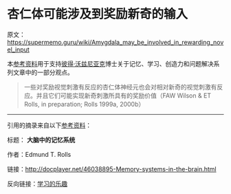 # 杏仁体可能涉及到奖励新奇的输入

原文：https://supermemo.guru/wiki/Amygdala_may_be_involved_in_rewarding_novel_input

本[参考资料](https://supermemo.guru/wiki/References)用于支持[彼得·沃兹尼亚克](https://supermemo.guru/wiki/Piotr_Wozniak)博士关于记忆、学习、创造力和问题解决系列文章中的一部分观点。

> 一些对奖励视觉刺激有反应的杏仁体神经元也会对相对新奇的视觉刺激有反应。并且它们可能实现新奇刺激所具有的奖励价值（FAW Wilson & ET Rolls, in preparation; Rolls 1999a, 2000b）

------

引用的摘录来自以下[参考资料](https://supermemo.guru/wiki/References)：

标题： **大脑中的记忆系统** 

作者：Edmund T. Rolls

链接：http://docplayer.net/46038895-Memory-systems-in-the-brain.html

反向链接：[学习的乐趣](https://supermemo.guru/wiki/Pleasure_of_learning)